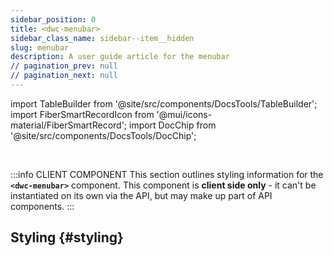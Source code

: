 ```yaml
---
sidebar_position: 0
title: <dwc-menubar>
sidebar_class_name: sidebar--item__hidden
slug: menubar
description: A user guide article for the menubar
// pagination_prev: null
// pagination_next: null
---
```


import TableBuilder from '@site/src/components/DocsTools/TableBuilder';
import FiberSmartRecordIcon from '@mui/icons-material/FiberSmartRecord';
import DocChip from '@site/src/components/DocsTools/DocChip';

<DocChip chip='shadow' />

<br />

:::info CLIENT COMPONENT
This section outlines styling information for the **`<dwc-menubar>`** component. This component is **client side only** - it can't be instantiated on its own via the API, but may make up part of API components.
:::

## Styling {#styling}

<TableBuilder name="dwc-menubar" clientComponent />

